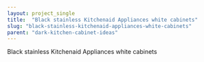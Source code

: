 ```yaml
---
layout: project_single
title:  "Black stainless Kitchenaid Appliances white cabinets"
slug: "black-stainless-kitchenaid-appliances-white-cabinets"
parent: "dark-kitchen-cabinet-ideas"
---
```

Black stainless Kitchenaid Appliances white cabinets